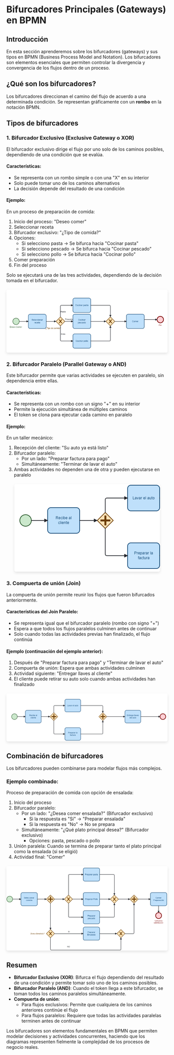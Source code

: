 # Bifurcadores Principales (Gateways) en BPMN

## Introducción

En esta sección aprenderemos sobre los bifurcadores (gateways) y sus tipos en BPMN (Business Process Model and Notation). Los bifurcadores son elementos esenciales que permiten controlar la divergencia y convergencia de los flujos dentro de un proceso.

## ¿Qué son los bifurcadores?

Los bifurcadores direccionan el camino del flujo de acuerdo a una determinada condición. Se representan gráficamente con un **rombo** en la notación BPMN.

## Tipos de bifurcadores

### 1. Bifurcador Exclusivo (Exclusive Gateway o XOR)

El bifurcador exclusivo dirige el flujo por uno solo de los caminos posibles, dependiendo de una condición que se evalúa.

#### Características:

- Se representa con un rombo simple o con una "X" en su interior
- Solo puede tomar uno de los caminos alternativos
- La decisión depende del resultado de una condición

#### Ejemplo:

En un proceso de preparación de comida:

1. Inicio del proceso: "Deseo comer"
2. Seleccionar receta
3. Bifurcador exclusivo: "¿Tipo de comida?"
4. Opciones:
   - Si selecciono pasta → Se bifurca hacia "Cocinar pasta"
   - Si selecciono pescado → Se bifurca hacia "Cocinar pescado"
   - Si selecciono pollo → Se bifurca hacia "Cocinar pollo"
5. Comer preparación
6. Fin del proceso

Solo se ejecutará una de las tres actividades, dependiendo de la decisión tomada en el bifurcador.

<div style="text-align: center; margin: 20px 0;">
  <img src="../images/09-ejemplo1.png" alt="Ejemplo 1 de diagrama BPMN" style="max-width: 100%; height: auto; border-radius: 5px; box-shadow: 0 4px 8px rgba(0,0,0,0.1);">
</div>

### 2. Bifurcador Paralelo (Parallel Gateway o AND)

Este bifurcador permite que varias actividades se ejecuten en paralelo, sin dependencia entre ellas.

#### Características:

- Se representa con un rombo con un signo "+" en su interior
- Permite la ejecución simultánea de múltiples caminos
- El token se clona para ejecutar cada camino en paralelo

#### Ejemplo:

En un taller mecánico:

1. Recepción del cliente: "Su auto ya está listo"
2. Bifurcador paralelo:
   - Por un lado: "Preparar factura para pago"
   - Simultáneamente: "Terminar de lavar el auto"
3. Ambas actividades no dependen una de otra y pueden ejecutarse en paralelo

<div style="text-align: center; margin: 20px 0;">
  <img src="../images/09-ejemplo2.png" alt="Ejemplo 2 de diagrama BPMN" style="max-width: 100%; height: auto; border-radius: 5px; box-shadow: 0 4px 8px rgba(0,0,0,0.1);">
</div>

### 3. Compuerta de unión (Join)

La compuerta de unión permite reunir los flujos que fueron bifurcados anteriormente.

#### Características del Join Paralelo:

- Se representa igual que el bifurcador paralelo (rombo con signo "+")
- Espera a que todos los flujos paralelos culminen antes de continuar
- Solo cuando todas las actividades previas han finalizado, el flujo continúa

#### Ejemplo (continuación del ejemplo anterior):

1. Después de "Preparar factura para pago" y "Terminar de lavar el auto"
2. Compuerta de unión: Espera que ambas actividades culminen
3. Actividad siguiente: "Entregar llaves al cliente"
4. El cliente puede retirar su auto solo cuando ambas actividades han finalizado 

<div style="text-align: center; margin: 20px 0;">
  <img src="../images/09-ejemplo3.png" alt="Ejemplo 3 de diagrama BPMN" style="max-width: 100%; height: auto; border-radius: 5px; box-shadow: 0 4px 8px rgba(0,0,0,0.1);">
</div>

## Combinación de bifurcadores

Los bifurcadores pueden combinarse para modelar flujos más complejos.

### Ejemplo combinado:

Proceso de preparación de comida con opción de ensalada:

1. Inicio del proceso
2. Bifurcador paralelo:
   - Por un lado: "¿Desea comer ensalada?" (Bifurcador exclusivo)
     - Si la respuesta es "Sí" → "Preparar ensalada"
     - Si la respuesta es "No" → No se prepara
   - Simultáneamente: "¿Qué plato principal desea?" (Bifurcador exclusivo)
     - Opciones: pasta, pescado o pollo
3. Unión paralela: Cuando se termina de preparar tanto el plato principal como la ensalada (si se eligió)
4. Actividad final: "Comer"

<div style="text-align: center; margin: 20px 0;">
  <img src="../images/09-combinacion-bifurcadores.png" alt="Ejemplo combinación bifurcadores diagrama BPMN" style="max-width: 100%; height: auto; border-radius: 5px; box-shadow: 0 4px 8px rgba(0,0,0,0.1);">
</div>

## Resumen

- **Bifurcador Exclusivo (XOR)**: Bifurca el flujo dependiendo del resultado de una condición y permite tomar solo uno de los caminos posibles.
- **Bifurcador Paralelo (AND)**: Cuando el token llega a este bifurcador, se toman todos los caminos paralelos simultáneamente.
- **Compuerta de unión**:
  - Para flujos exclusivos: Permite que cualquiera de los caminos anteriores continúe el flujo
  - Para flujos paralelos: Requiere que todas las actividades paralelas terminen antes de continuar

Los bifurcadores son elementos fundamentales en BPMN que permiten modelar decisiones y actividades concurrentes, haciendo que los diagramas representen fielmente la complejidad de los procesos de negocio reales.
